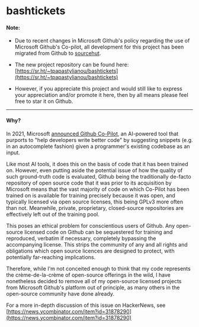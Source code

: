 # bashtickets

#### Note:

  - Due to recent changes in Microsoft Github's policy regarding the use of Microsoft Github's Co-pilot, all development for this project has been migrated from Github to [sourcehut](https://sourcehut.org).

  - The new project repository can be found here: [https://sr.ht/~tpapastylianou/bashtickets](https://sr.ht/~tpapastylianou/bashtickets)

  - However, if you appreciate this project and would still like to express your appreciation and/or promote it here, then by all means please feel free to star it on Github.

----

#### Why?

In 2021, Microsoft [announced Github Co-Pilot](https://www.onmsft.com/news/microsoft-introduces-github-copilot
), an AI-powered tool that purports to "help developers write better code" by suggesting snippets (e.g. in an autocomplete fashion) given a programmer's existing codebase as an input.

Like most AI tools, it does this on the basis of code that it has been trained on. However, even putting aside the potential issue of how the quality of such ground-truth code is evaluated, Github being the traditionally de-facto repository of open source code that it was prior to its acquisition by Microsoft means that the vast majority of code on which Co-Pilot has been trained on is available for training precisely because it was open, and typically licensed via open source licenses, this being GPLv3 more often than not. Meanwhile, private, proprietary, closed-source repositories are effectively left out of the training pool.

This poses an ethical problem for conscientious users of Github. Any open-source licensed code on Github can be sequestered for training and reproduced, verbatim if necessary, completely bypassing the accompanying license. This strips the community of any and all rights and obligations which open source licences are designed to protect, with potentially far-reaching implications.

Therefore, while I'm not conceited enough to think that my code represents the crème-de-la-crème of open-source offerings in the wild, I have nonetheless decided to remove all of my open-source licensed projects from Microsoft Github's platform out of principle, as many others in the open-source community have done already.

For a more in-depth discussion of this issue on HackerNews, see [https://news.ycombinator.com/item?id=31878290](https://news.ycombinator.com/item?id=31878290)
